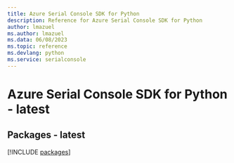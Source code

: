 ```yaml
---
title: Azure Serial Console SDK for Python
description: Reference for Azure Serial Console SDK for Python
author: lmazuel
ms.author: lmazuel
ms.data: 06/08/2023
ms.topic: reference
ms.devlang: python
ms.service: serialconsole
---
```

# Azure Serial Console SDK for Python - latest
## Packages - latest
[!INCLUDE [packages](serial-console-index.md)]